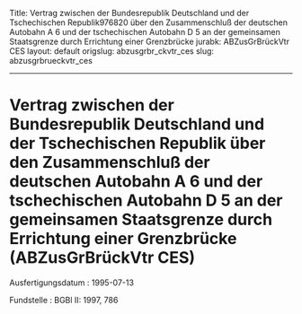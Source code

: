 Title: Vertrag zwischen der Bundesrepublik Deutschland und der Tschechischen Republik976820
  über den Zusammenschluß der deutschen Autobahn A 6 und der tschechischen Autobahn
  D 5 an der gemeinsamen Staatsgrenze durch Errichtung einer Grenzbrücke
jurabk: ABZusGrBrückVtr CES
layout: default
origslug: abzusgrbr_ckvtr_ces
slug: abzusgrbrueckvtr_ces

---

# Vertrag zwischen der Bundesrepublik Deutschland und der Tschechischen Republik über den Zusammenschluß der deutschen Autobahn A 6 und der tschechischen Autobahn D 5 an der gemeinsamen Staatsgrenze durch Errichtung einer Grenzbrücke (ABZusGrBrückVtr CES)

Ausfertigungsdatum
:   1995-07-13

Fundstelle
:   BGBl II: 1997, 786

